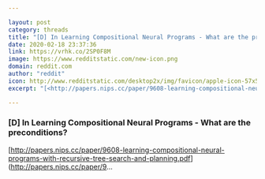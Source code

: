 ```yaml
---

layout: post
category: threads
title: "[D] In Learning Compositional Neural Programs - What are the preconditions?"
date: 2020-02-18 23:37:36
link: https://vrhk.co/2SP0F8M
image: https://www.redditstatic.com/new-icon.png
domain: reddit.com
author: "reddit"
icon: http://www.redditstatic.com/desktop2x/img/favicon/apple-icon-57x57.png
excerpt: "[<http://papers.nips.cc/paper/9608-learning-compositional-neural-programs-with-recursive-tree-search-and-planning.pdf>](<http://papers.nips.cc/paper/9>..."

---
```


### [D] In Learning Compositional Neural Programs - What are the preconditions?

[<http://papers.nips.cc/paper/9608-learning-compositional-neural-programs-with-recursive-tree-search-and-planning.pdf>](<http://papers.nips.cc/paper/9>...
